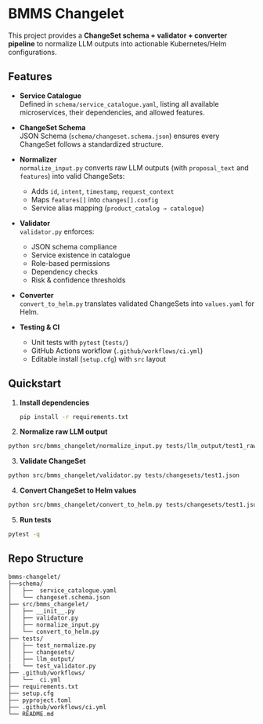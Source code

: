 # BMMS Changelet

This project provides a **ChangeSet schema + validator + converter pipeline** to normalize LLM outputs into actionable Kubernetes/Helm configurations.

## Features

- **Service Catalogue**  
  Defined in `schema/service_catalogue.yaml`, listing all available microservices, their dependencies, and allowed features.

- **ChangeSet Schema**  
  JSON Schema (`schema/changeset.schema.json`) ensures every ChangeSet follows a standardized structure.

- **Normalizer**  
  `normalize_input.py` converts raw LLM outputs (with `proposal_text` and `features`) into valid ChangeSets:
  - Adds `id`, `intent`, `timestamp`, `request_context`
  - Maps `features[]` into `changes[].config`
  - Service alias mapping (`product_catalog → catalogue`)

- **Validator**  
  `validator.py` enforces:
  - JSON schema compliance
  - Service existence in catalogue
  - Role-based permissions
  - Dependency checks
  - Risk & confidence thresholds

- **Converter**  
  `convert_to_helm.py` translates validated ChangeSets into `values.yaml` for Helm.

- **Testing & CI**  
  - Unit tests with `pytest` (`tests/`)
  - GitHub Actions workflow (`.github/workflows/ci.yml`)
  - Editable install (`setup.cfg`) with `src` layout

## Quickstart

1. **Install dependencies**
   ```bash
   pip install -r requirements.txt
   ```

2. **Normalize raw LLM output**
```bash
python src/bmms_changelet/normalize_input.py tests/llm_output/test1_raw.json tests/changesets/test1.json
```

3. **Validate ChangeSet**
```bash
python src/bmms_changelet/validator.py tests/changesets/test1.json
```

4. **Convert ChangeSet to Helm values**
```bash
python src/bmms_changelet/convert_to_helm.py tests/changesets/test1.json > values.yaml
```

5. **Run tests**
```bash
pytest -q
```

## Repo Structure

```plaintext
bmms-changelet/
├──schema/
│   ├──  service_catalogue.yaml
│   └── changeset.schema.json
├── src/bmms_changelet/
│   ├── __init__.py
│   ├── validator.py
│   ├── normalize_input.py
│   └── convert_to_helm.py
├── tests/
│   ├── test_normalize.py
│   ├── changesets/
│   ├── llm_output/
|   └── test_validator.py 
├── .github/workflows/
│   └──  ci.yml
├── requirements.txt
├── setup.cfg
├── pyproject.toml
├── .github/workflows/ci.yml    
└── README.md
```
